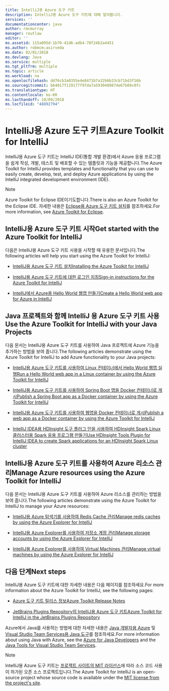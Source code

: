 ```yaml
---
title: IntelliJ용 Azure 도구 키트
description: IntelliJ용 Azure 도구 키트에 대해 알아봅니다.
services: ''
documentationcenter: java
author: rmcmurray
manager: routlaw
editor: ''
ms.assetid: 115a095d-1b70-41d6-adb4-78f24b2a4451
ms.author: robmcm;asirveda
ms.date: 02/01/2018
ms.devlang: Java
ms.service: multiple
ms.tgt_pltfrm: multiple
ms.topic: article
ms.workload: na
ms.openlocfilehash: dd76cb3a0355e4e8471b7a32b6b33cb71bd3f16b
ms.sourcegitcommit: b64017f119177f97da7a5930489874e67b09c0fc
ms.translationtype: HT
ms.contentlocale: ko-KR
ms.lasthandoff: 10/09/2018
ms.locfileid: "48892794"
---
```

# <a name="azure-toolkit-for-intellij"></a><span data-ttu-id="b889f-103">IntelliJ용 Azure 도구 키트</span><span class="sxs-lookup"><span data-stu-id="b889f-103">Azure Toolkit for IntelliJ</span></span>
<span data-ttu-id="b889f-104">IntelliJ용 Azure 도구 키트는 IntelliJ IDE(통합 개발 환경)에서 Azure 응용 프로그램을 쉽게 작성, 개발, 테스트 및 배포할 수 있는 템플릿과 기능을 제공합니다.</span><span class="sxs-lookup"><span data-stu-id="b889f-104">The Azure Toolkit for IntelliJ provides templates and functionality that you can use to easily create, develop, test, and deploy Azure applications by using the IntelliJ integrated development environment (IDE).</span></span>

> [!NOTE]
> 
> <span data-ttu-id="b889f-105">Azure Toolkit for Eclipse IDE이기도합니다.</span><span class="sxs-lookup"><span data-stu-id="b889f-105">There is also an Azure Toolkit for the Eclipse IDE.</span></span> <span data-ttu-id="b889f-106">자세한 내용은 [Eclipse용 Azure 도구 키트 설치](../eclipse/azure-toolkit-for-eclipse.md)를 참조하세요.</span><span class="sxs-lookup"><span data-stu-id="b889f-106">For more information, see [Azure Toolkit for Eclipse](../eclipse/azure-toolkit-for-eclipse.md).</span></span>
> 

## <a name="get-started-with-the-azure-toolkit-for-intellij"></a><span data-ttu-id="b889f-107">IntelliJ용 Azure 도구 키트 시작</span><span class="sxs-lookup"><span data-stu-id="b889f-107">Get started with the Azure Toolkit for IntelliJ</span></span>
<span data-ttu-id="b889f-108">다음은 IntelliJ용 Azure 도구 키트 사용을 시작할 때 유용한 문서입니다.</span><span class="sxs-lookup"><span data-stu-id="b889f-108">The following articles will help you start using the Azure Toolkit for IntelliJ:</span></span>

* [<span data-ttu-id="b889f-109">IntelliJ용 Azure 도구 키트 설치</span><span class="sxs-lookup"><span data-stu-id="b889f-109">Installing the Azure Toolkit for IntelliJ</span></span>](azure-toolkit-for-intellij-installation.md)

* [<span data-ttu-id="b889f-110">IntelliJ용 Azure 도구 키트에 대한 로그인 지침</span><span class="sxs-lookup"><span data-stu-id="b889f-110">Sign-in instructions for the Azure Toolkit for IntelliJ</span></span>](azure-toolkit-for-intellij-sign-in-instructions.md)

* [<span data-ttu-id="b889f-111">IntelliJ에서 Azure용 Hello World 웹앱 만들기</span><span class="sxs-lookup"><span data-stu-id="b889f-111">Create a Hello World web app for Azure in IntelliJ</span></span>](azure-toolkit-for-intellij-create-hello-world-web-app.md)

## <a name="use-the-azure-toolkit-for-intellij-with-your-java-projects"></a><span data-ttu-id="b889f-112">Java 프로젝트와 함께 IntelliJ 용 Azure 도구 키트 사용</span><span class="sxs-lookup"><span data-stu-id="b889f-112">Use the Azure Toolkit for IntelliJ with your Java Projects</span></span>
<span data-ttu-id="b889f-113">다음 문서는 IntelliJ용 Azure 도구 키트를 사용하여 Java 프로젝트에 Azure 기능을 추가하는 방법을 보여 줍니다.</span><span class="sxs-lookup"><span data-stu-id="b889f-113">The following articles demonstrate using the Azure Toolkit for IntelliJ to add Azure functionality to your Java projects:</span></span>

* [<span data-ttu-id="b889f-114">IntelliJ용 Azure 도구 키트를 사용하여 Linux 컨테이너에서 Hello World 웹앱 실행</span><span class="sxs-lookup"><span data-stu-id="b889f-114">Run a Hello World web app in a Linux container by using the Azure Toolkit for IntelliJ</span></span>](azure-toolkit-for-intellij-hello-world-web-app-linux.md)

* [<span data-ttu-id="b889f-115">IntelliJ용 Azure 도구 키트를 사용하여 Spring Boot 앱을 Docker 컨테이너로 게시</span><span class="sxs-lookup"><span data-stu-id="b889f-115">Publish a Spring Boot app as a Docker container by using the Azure Toolkit for IntelliJ</span></span>](azure-toolkit-for-intellij-publish-spring-boot-docker-app.md)

* [<span data-ttu-id="b889f-116">IntelliJ용 Azure 도구 키트를 사용하여 웹앱을 Docker 컨테이너로 게시</span><span class="sxs-lookup"><span data-stu-id="b889f-116">Publish a web app as a Docker container by using the Azure Toolkit for IntelliJ</span></span>](azure-toolkit-for-intellij-publish-as-docker-container.md)

* [<span data-ttu-id="b889f-117">IntelliJ IDEA용 HDInsight 도구 플러그 인을 사용하여 HDInsight Spark Linux 클러스터용 Spark 응용 프로그램 만들기</span><span class="sxs-lookup"><span data-stu-id="b889f-117">Use HDInsight Tools Plugin for IntelliJ IDEA to create Spark applications for an HDInsight Spark Linux cluster</span></span>](/azure/hdinsight/hdinsight-apache-spark-intellij-tool-plugin)

## <a name="manage-azure-resources-using-the-azure-toolkit-for-intellij"></a><span data-ttu-id="b889f-118">IntelliJ용 Azure 도구 키트를 사용하여 Azure 리소스 관리</span><span class="sxs-lookup"><span data-stu-id="b889f-118">Manage Azure resources using the Azure Toolkit for IntelliJ</span></span>
<span data-ttu-id="b889f-119">다음 문서는 IntelliJ용 Azure 도구 키트를 사용하여 Azure 리소스를 관리하는 방법을 보여 줍니다.</span><span class="sxs-lookup"><span data-stu-id="b889f-119">The following articles demonstrate using the Azure Toolkit for IntelliJ to manage your Azure resources:</span></span>

* [<span data-ttu-id="b889f-120">IntelliJ용 Azure 탐색기를 사용하여 Redis Cache 관리</span><span class="sxs-lookup"><span data-stu-id="b889f-120">Manage redis caches by using the Azure Explorer for IntelliJ</span></span>](azure-toolkit-for-intellij-managing-redis-caches-using-azure-explorer.md)

* [<span data-ttu-id="b889f-121">IntelliJ용 Azure Explorer를 사용하여 저장소 계정 관리</span><span class="sxs-lookup"><span data-stu-id="b889f-121">Manage storage accounts by using the Azure Explorer for IntelliJ</span></span>](azure-toolkit-for-intellij-managing-virtual-machines-using-azure-explorer.md)

* [<span data-ttu-id="b889f-122">IntelliJ용 Azure Explorer를 사용하여 Virtual Machines 관리</span><span class="sxs-lookup"><span data-stu-id="b889f-122">Manage virtual machines by using the Azure Explorer for IntelliJ</span></span>](azure-toolkit-for-intellij-managing-storage-accounts-using-azure-explorer.md)

## <a name="next-steps"></a><span data-ttu-id="b889f-123">다음 단계</span><span class="sxs-lookup"><span data-stu-id="b889f-123">Next steps</span></span>

<span data-ttu-id="b889f-124">IntelliJ용 Azure 도구 키트에 대한 자세한 내용은 다음 페이지를 참조하세요.</span><span class="sxs-lookup"><span data-stu-id="b889f-124">For more information about the Azure Toolkit for IntelliJ, see the following pages:</span></span>

* [<span data-ttu-id="b889f-125">Azure 도구 키트 릴리스 정보</span><span class="sxs-lookup"><span data-stu-id="b889f-125">Azure Toolkit Release Notes</span></span>](https://github.com/Microsoft/azure-tools-for-java/releases)

* [<span data-ttu-id="b889f-126">JetBrains Plugins Repository의 IntelliJ용 Azure 도구 키트</span><span class="sxs-lookup"><span data-stu-id="b889f-126">Azure Toolkit for IntelliJ in the JetBrains Plugins Repository</span></span>](https://plugins.jetbrains.com/plugin/8053-azure-toolkit-for-intellij)

<span data-ttu-id="b889f-127">Azure에서 Java를 사용하는 방법에 대한 자세한 내용은 [Java 개발자용 Azure](https://docs.microsoft.com/java/azure/) 및 [Visual Studio Team Services용 Java 도구](https://java.visualstudio.com/)를 참조하세요.</span><span class="sxs-lookup"><span data-stu-id="b889f-127">For more information about using Java with Azure, see the [Azure for Java Developers](https://docs.microsoft.com/java/azure/) and the [Java Tools for Visual Studio Team Services](https://java.visualstudio.com/).</span></span>

> [!NOTE]
> 
> <span data-ttu-id="b889f-128">IntelliJ용 Azure 도구 키트는 [프로젝트 사이트의 MIT 라이선스](https://github.com/microsoft/azure-tools-for-java)에 따라 소스 코드 사용이 허가된 오픈 소스 프로젝트입니다.</span><span class="sxs-lookup"><span data-stu-id="b889f-128">The Azure Toolkit for IntelliJ is an open-source project whose source code is available under the [MIT license from the project's site](https://github.com/microsoft/azure-tools-for-java).</span></span>
> 

<!-- [!INCLUDE [azure-toolkit-for-intellij-additional-resources](../includes/azure-toolkit-for-intellij-additional-resources.md)] -->

<!-- URL List -->

[Azure for Java Developers]: https://docs.microsoft.com/java/azure/
[Java Tools for Visual Studio Team Services]: https://java.visualstudio.com/

<!-- Temporarily Deprecated URLs -->

<!-- [Debug a Java Web App on Azure in IntelliJ]: ./app-service-web/app-service-web-debug-java-web-app-in-intellij.md -->
